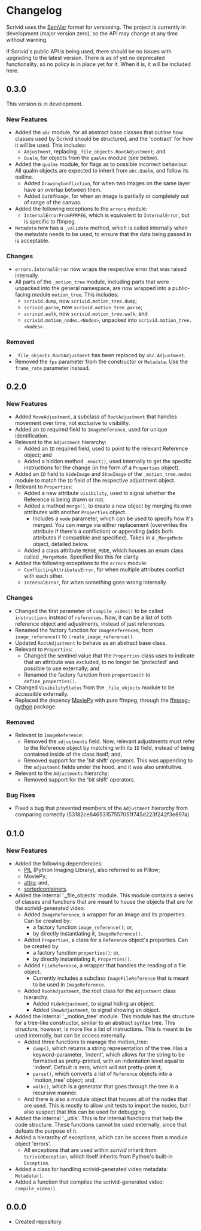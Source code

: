 # Changelog
Scrivid uses the [SemVer](https://semver.org) format for versioning. The project is currently in 
development (major version zero), so the API may change at any time without warning.

If Scrivid's public API is being used, there should be no issues with upgrading to the latest 
version. There is as of yet no deprecated functionality, so no policy is in place yet for it. When 
it is, it will be included here.

## 0.3.0

This version is in development.

### New Features
- Added the `abc` module, for all abstract base classes that outline how
  classes used by Scrivid should be structured, and the 'contract' for how it
  will be used. This includes:
  - `Adjustment`, replacing `_file_objects.RootAdjustment`; and
  - `Qualm`, for objects from the `qualms` module (see below).
- Added the `qualms` module, for flags as to possible incorrect behaviour. All
  qualm objects are expected to inherit from `abc.Qualm`, and follow its
  outline.
  - Added `DrawingConfliction`, for when two images on the same layer have an
    overlap between them.
  - Added `OutOfRange`, for when an image is partially or completely out of 
    range of the canvas.
- Added the following exceptions to the `errors` module:
  - `InternalErrorFromFFMPEG`, which is equivalent to `InternalError`, but is
    specific to ffmpeg.
- `Metadata` now has a `_validate` method, which is called internally when the
  metadata needs to be used, to ensure that the data being passed in is
  acceptable.

### Changes
- `errors.InternalError` now wraps the respective error that was raised 
  internally.
- All parts of the `_motion_tree` module, including parts that were unpacked 
  into the general namespace, are now wrapped into a public-facing module
  `motion_tree`. This includes:
  - `scrivid.dump`, now `scrivid.motion_tree.dump`;
  - `scrivid.parse`, now `scrivid.motion_tree.parse`;
  - `scrivid.walk`, now `scrivid.motion_tree.walk`; and
  - `scrivid.motion_nodes.<Nodes>`, unpacked into `scrivid.motion_tree.<Nodes>`.

### Removed
- `_file_objects.RootAdjustment` has been replaced by `abc.Adjustment`.
- Removed the `fps` parameter from the constructor or `Metadata`. Use the
  `frame_rate` parameter instead.


## 0.2.0

### New Features
- Added `MoveAdjustment`, a subclass of `RootAdjustment` that handles movement over time, not exclusive to visibility.
- Added an `ID` required field to `ImageReference`, used for unique identification.
- Relevant to the `Adjustment` hierarchy:
  - Added an `ID` required field, used to point to the relevant Reference object; and
  - Added a hidden method `_enact()`, used internally to get the specific instructions for the change (in the form of a `Properties` object).
- Added an `ID` field to `HideImage` and `ShowImage` of the `_motion_tree.nodes` module to match the `ID` field of the respective adjustment object.
- Relevant to `Properties`:
  - Added a new attribute `visibility`, used to signal whether the Reference is being drawn or not.
  - Added a method `merge()`, to create a new object by merging its own attributes with another `Properties` object.
    - Includes a `mode` parameter, which can be used to specify how it's merged. You can merge via either replacement (overwrites the attribute if there's a confliction) or appending (adds both attributes if compatible and specified). Takes in a `_MergeMode` object, detailed below.
  - Added a class attribute `MERGE_MODE`, which houses an enum class called `_MergeMode`. Specified like this for clarity.
- Added the following exceptions to the `errors` module:
  - `ConflictingAttributesError`, for when multiple attributes conflict with each other.
  - `InternalError`, for when something goes wrong internally.

### Changes
- Changed the first parameter of `compile_video()` to be called `instructions` instead of `references`. Now, it can be a list of both reference object and adjustments, instead of just references.
- Renamed the factory function for `ImageReference`s, from `image_reference()` to `create_image_reference()`.
- Updated `RootAdjustment` to behave as an abstract base class.
- Relevant to `Properties`:
  - Changed the sentinel value that the `Properties` class uses to indicate that an attribute was excluded, to no longer be 'protected' and possible to use externally; and
  - Renamed the factory function from `properties()` to `define_properties()`.
- Changed `VisibilityStatus` from the `_file_objects` module to be accessible externally.
- Replaced the depency [MoviePy](https://github.com/Zulko/moviepy) with pure ffmpeg, through the [ffmpeg-python](https://github.com/kkroening/ffmpeg-python) package.

### Removed
- Relevant to `ImageReference`:
  - Removed the `adjustments` field. Now, relevant adjustments must refer to the Reference object by matching with its `ID` field, instead of being contained inside of the class itself; and,
  - Removed support for the 'bit shift' operators. This was appending to the `adjustment` fields under the hood, and it was also unintuitive.
- Relevant to the `Adjustments` hierarchy:
  - Removed support for the 'bit shift' operators.

### Bug Fixes
- Fixed a bug that prevented members of the `Adjustment` hierarchy from comparing correctly (53182ce84653157557051f745d223f242f3e897a)

## 0.1.0

### New Features
- Added the following dependencies:
  - [PIL](https://github.com/python-pillow/Pillow) (Python Imaging Library), also referred to as Pillow;
  - MoviePy;
  - [attrs](https://github.com/python-attrs/attrs); and,
  - [sortedcontainers](https://github.com/grantjenks/python-sortedcontainers).
- Added the internal '._file_objects' module. This module contains a series of classes and functions that are meant to 
  house the objects that are for the scrivid-generated video.
  - Added `ImageReference`, a wrapper for an image and its properties. Can be created by:
    - a factory function `image_reference()`; or, 
    - by directly instantiating it, `ImageReference()`.
  - Added `Properties`, a class for a `Reference` object's properties. Can be created by:
    - a factory function `properties()`; or, 
    - by directly instantiating it, `Properties()`.
  - Added `FileReference`, a wrapper that handles the reading of a file object.
    - Currently includes a subclass `ImageFileReference` that is meant to be used in `ImageReference`.
  - Added `RootAdjustment`, the root class for the `Adjustment` class hierarchy.
    - Added `HideAdjustment`, to signal hiding an object.
    - Added `ShowAdjustment`, to signal showing an object.
- Added the internal '._motion_tree' module. This module has the structure for a tree-like constructor, similar to an 
  abstract syntax tree. This structure, however, is more like a list of instructions. This is meant to be used 
  internally, but can be access externally.
  - Added three functions to manage the motion_tree:
    - `dump()`, which returns a string representation of the tree. Has a keyword-parameter, 'indent', which allows for 
      the string to be formatted as pretty-printed, with an indentation level equal to 'indent'. Default is zero, which 
      will not pretty-print it;
    - `parse()`, which converts a list of `Reference` objects into a 'motion_tree' object; and,
    - `walk()`, which is a generator that goes through the tree in a recursive manner.
  - And there is also a module object that houses all of the nodes that are used. This is mostly to allow unit tests to 
    import the nodes, but I also suspect that this can be used for debugging.
- Added the internal '._utils'. This is for internal functions that help the code structure. These functions cannot be 
  used externally, since that defeats the purpose of it.
- Added a hierarchy of exceptions, which can be access from a module object 'errors'.
  - All exceptions that are used within *scrivid* inherit from `ScrividException`, which itself inherits from Python's 
    built-in `Exception`.
- Added a class for handling scrivid-generated video metadata: `Metadata()`.
- Added a function that compiles the scrivid-generated video: `compile_video()`.

## 0.0.0
- Created repository.